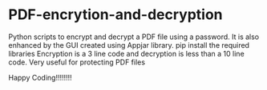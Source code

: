 # PDF-encrytion-and-decryption
Python scripts to encrypt and decrypt a PDF file using a password.
It is also enhanced by the GUI created using Appjar library.
pip install the required libraries
Encryption is a 3 line code and decryption is less than a 10 line code.
Very useful for protecting PDF files



Happy Coding!!!!!!!!
